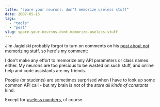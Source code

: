 ```yaml
---
title: "spare your neurons: don't memorize useless stuff"
date: 2007-05-15
tags: 
  - "tools"
  - "post"
slug: spare-your-neurons-dont-memorize-useless-stuff
---
```


Jim Jagielski probably forgot to turn on comments on his [post about not memorizing stuff](http://www.jimjag.com/imo/index.php?/archives/147-Personal-break-Boss.html), so here's my comment:

I don't make any effort to memorize any API parameters or class names either. My neurons are too precious to be wasted on such stuff, and online help and code assistants are my friends.

People (or students) are sometimes surprised when I have to look up some common API call - but my brain is not of the _store all kinds of constants_ kind.

Except for [useless numbers](http://codeconsult.ch/bertrand/archives/000745.html), of course.
